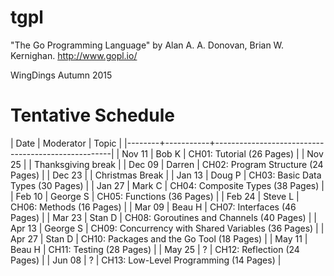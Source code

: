 # tgpl
"The Go Programming Language" by Alan A. A. Donovan, Brian W. Kernighan.
http://www.gopl.io/

WingDings Autumn 2015

# Tentative Schedule
| Date   | Moderator | Topic                                              |
|--------+-----------+----------------------------------------------------|
| Nov 11 | Bob K     | CH01: Tutorial (26 Pages)                          |
| Nov 25 |           | Thanksgiving break                                 |
| Dec 09 | Darren    | CH02: Program Structure (24 Pages)                 |
| Dec 23 |           | Christmas Break                                    |
| Jan 13 | Doug P    | CH03: Basic Data Types (30 Pages)                  |
| Jan 27 | Mark C    | CH04: Composite Types (38 Pages)                   |
| Feb 10 | George S  | CH05: Functions (36 Pages)                         |
| Feb 24 | Steve L   | CH06: Methods (16 Pages)                           |
| Mar 09 | Beau H    | CH07: Interfaces (46 Pages)                        |
| Mar 23 | Stan D    | CH08: Goroutines and Channels (40 Pages)           |
| Apr 13 | George S  | CH09: Concurrency with Shared Variables (36 Pages) |
| Apr 27 | Stan D    | CH10: Packages and the Go Tool (18 Pages)          |
| May 11 | Beau H    | CH11: Testing (28 Pages)                           |
| May 25 | ?         | CH12: Reflection (24 Pages)                        |
| Jun 08 | ?         | CH13: Low-Level Programming (14 Pages)             |

